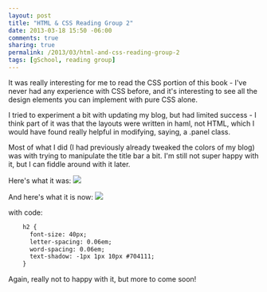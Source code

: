 ```yaml
---
layout: post
title: "HTML & CSS Reading Group 2"
date: 2013-03-18 15:50 -06:00
comments: true
sharing: true
permalink: /2013/03/html-and-css-reading-group-2
tags: [gSchool, reading group]
---
```


It was really interesting for me to read the CSS portion of this book - I've never had any experience with CSS before, and it's interesting to see all the design elements you can implement with pure CSS alone.

I tried to experiment a bit with updating my blog, but had limited success - I think part of it was that the layouts were written in haml, not HTML, which I would have found really helpful in modifying, saying, a .panel class.

Most of what I did (I had previously already tweaked the colors of my blog) was with trying to manipulate the title bar a bit.  I'm still not super happy with it, but I can fiddle around with it later.

Here's what it was:
  <img src="https://s3-us-west-2.amazonaws.com/ebdrummond.com/images/ss1.png" />


And here's what it is now:
  <img src="https://s3-us-west-2.amazonaws.com/ebdrummond.com/images/ss2.png" />

with code:

```html
    h2 {
      font-size: 40px;
      letter-spacing: 0.06em;
      word-spacing: 0.06em;
      text-shadow: -1px 1px 10px #704111;
    }
```

Again, really not to happy with it, but more to come soon!
